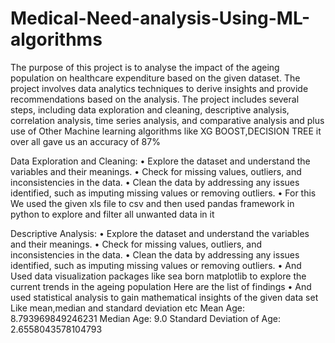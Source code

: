 # Medical-Need-analysis-Using-ML-algorithms

The purpose of this project is to analyse the impact of the ageing population on healthcare expenditure based on the given dataset. The project involves data analytics techniques to derive insights and provide recommendations based on the analysis. The project includes several steps, including data exploration and cleaning, descriptive analysis, correlation analysis, time series analysis, and comparative analysis and plus use of Other Machine learning algorithms like XG BOOST,DECISION TREE it over all gave us an accuracy of 87%

Data Exploration and Cleaning:
•	Explore the dataset and understand the variables and their meanings.
•	Check for missing values, outliers, and inconsistencies in the data.
•	Clean the data by addressing any issues identified, such as imputing missing values or removing outliers.
•	For this We used the given xls file to csv and then used pandas framework in python to explore and filter all unwanted data in it


Descriptive Analysis:
•	Explore the dataset and understand the variables and their meanings.
•	Check for missing values, outliers, and inconsistencies in the data.
•	Clean the data by addressing any issues identified, such as imputing missing values or removing outliers.
•	And Used data visualization packages like sea born matplotlib to explore the current trends in the ageing population Here are the list of findings
•	And used statistical analysis to gain mathematical insights of the given data set Like mean,median and standard deviation etc 
 Mean Age: 8.793969849246231
Median Age: 9.0
Standard Deviation of Age: 2.6558043578104793
